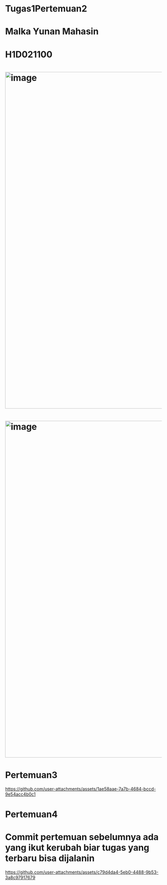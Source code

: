 # Tugas1Pertemuan2
# Malka Yunan Mahasin
# H1D021100 
# <img width="1920" height="1080" alt="image" src="https://github.com/user-attachments/assets/59a21d95-d411-4c06-8551-1ca0acdab549" /> 
# <img width="1920" height="1080" alt="image" src="https://github.com/user-attachments/assets/c44feb68-c9d7-44eb-a596-4ad9d1f838d5" />

# Pertemuan3
https://github.com/user-attachments/assets/1ae58aae-7a7b-4684-bccd-9e54acc4b0c1


# Pertemuan4 
# Commit pertemuan sebelumnya ada yang ikut kerubah biar tugas yang terbaru bisa dijalanin
https://github.com/user-attachments/assets/c79d4da4-5eb0-4488-9b53-3a8c97917679



